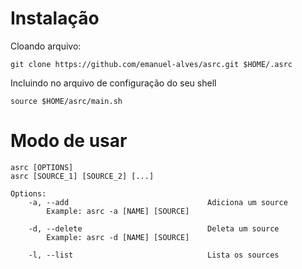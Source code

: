 # 

# Instalação

Cloando arquivo:

    git clone https://github.com/emanuel-alves/asrc.git $HOME/.asrc

Incluindo no arquivo de configuração do seu shell

    source $HOME/asrc/main.sh

# Modo de usar


    asrc [OPTIONS]                  
    asrc [SOURCE_1] [SOURCE_2] [...] 
    
    Options:
        -a, --add                               Adiciona um source
            Example: asrc -a [NAME] [SOURCE]

        -d, --delete                            Deleta um source
            Example: asrc -d [NAME] [SOURCE]

        -l, --list                              Lista os sources